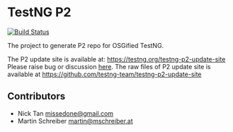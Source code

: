 TestNG P2
===

[![Build Status](http://img.shields.io/travis/testng-team/testng-p2.svg)](https://travis-ci.org/testng-team/testng-p2)

The project to generate P2 repo for OSGified TestNG.

The P2 update site is available at: https://testng.org/testng-p2-update-site
Please raise bug or discussion [here](https://github.com/testng-team/testng-p2/issues).
The raw files of P2 update site is available at https://github.com/testng-team/testng-p2-update-site

## Contributors

* Nick Tan <missedone@gmail.com>
* Martin Schreiber <martin@mschreiber.at>
